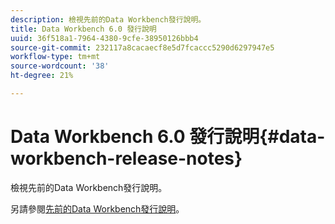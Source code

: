 ```yaml
---
description: 檢視先前的Data Workbench發行說明。
title: Data Workbench 6.0 發行說明
uuid: 36f518a1-7964-4380-9cfe-38950126bbb4
source-git-commit: 232117a8cacaecf8e5d7fcaccc5290d6297947e5
workflow-type: tm+mt
source-wordcount: '38'
ht-degree: 21%

---
```



# Data Workbench 6.0 發行說明{#data-workbench-release-notes}

檢視先前的Data Workbench發行說明。

另請參閱[先前的Data Workbench發行說明](https://experienceleague.adobe.com/docs/data-workbench/using/release-notes/c-release-notes-insight-600.html)。
